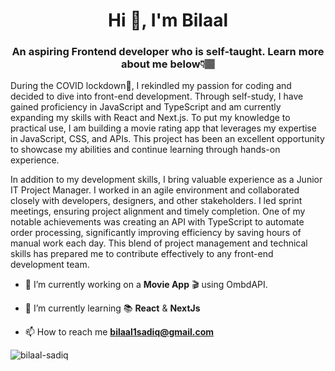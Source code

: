 <h1 align="center">Hi 👋, I'm Bilaal</h1>
<h3 align="center">An aspiring Frontend developer who is self-taught. Learn more about me below👇🏽 </h3>

<p>During the COVID lockdown🔐, I rekindled my passion for coding and decided to dive into front-end development. Through self-study, I have gained proficiency in JavaScript and TypeScript and am currently expanding my skills with React and Next.js. To put my knowledge to practical use, I am building a movie rating app that leverages my expertise in JavaScript, CSS, and APIs. This project has been an excellent opportunity to showcase my abilities and continue learning through hands-on experience.

In addition to my development skills, I bring valuable experience as a Junior IT Project Manager. I worked in an agile environment and collaborated closely with developers, designers, and other stakeholders. I led sprint meetings, ensuring project alignment and timely completion. One of my notable achievements was creating an API with TypeScript to automate order processing, significantly improving efficiency by saving hours of manual work each day. This blend of project management and technical skills has prepared me to contribute effectively to any front-end development team.</p>



- 🔭 I’m currently working on a **Movie App** 🎬 using OmbdAPI.

- 🌱 I’m currently learning 📚 **React** & **NextJs**

- 📫 How to reach me **bilaal1sadiq@gmail.com**







<p align="left"> <img src="https://komarev.com/ghpvc/?username=bilaal-sadiq&label=Profile%20views&color=0e75b6&style=flat" alt="bilaal-sadiq" /> </p>

